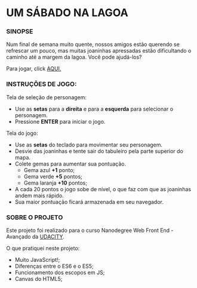 # UM SÁBADO NA LAGOA

### SINOPSE
Num final de semana muito quente, nossos amigos estão querendo se refrescar um pouco, mas muitas joaninhas apressadas estão dificultando o caminho até a margem da lagoa. Você pode ajudá-los?

Para jogar, click [AQUI.](https://dkotsuka.github.io/front-end-nanodegree-frog-clone/)

### INSTRUÇÕES DE JOGO:

Tela de seleção de personagem:
- Use as **setas** para a **direita** e para a **esquerda** para selecionar o personagem.
- Pressione **ENTER** para iniciar o jogo.

Tela do jogo:
- Use as **setas** do teclado para movimentar seu personagem.
- Desvie das joaninhas e tente sair do tabuleiro pela parte superior do mapa.
- Colete gemas para aumentar sua pontuação.
    - Gema azul **+1** ponto;
    - Gema verde **+5** pontos;
    - Gema laranja **+10** pontos;
- A cada 20 pontos o jogo sobe de nível, o que faz com que as joaninhas andem mais rápido.
- Sua maior pontuação ficará armazenada em seu navegador.

### SOBRE O PROJETO
Este projeto foi realizado para o curso Nanodegree Web Front End - Avançado da [UDACITY](https://www.udacity.com/).

O que pratiquei neste projeto:
- Muito JavaScript!;
- Diferenças entre o ES6 e o ES5;
- Funcionamento dos escopos em JS;
- Canvas do HTML5;
